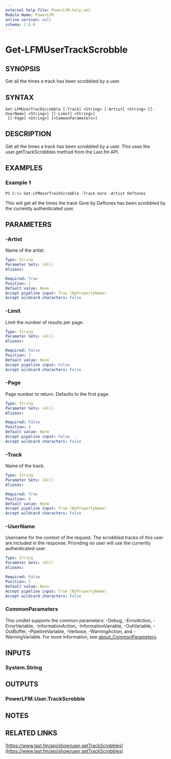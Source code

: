 ```yaml
---
external help file: PowerLFM-help.xml
Module Name: PowerLFM
online version: null
schema: 2.0.0
---
```


# Get-LFMUserTrackScrobble

## SYNOPSIS

Get all the times a track has been scrobbled by a user.

## SYNTAX

```text
Get-LFMUserTrackScrobble [-Track] <String> [-Artist] <String> [[-UserName] <String>] [[-Limit] <String>]
 [[-Page] <String>] [<CommonParameters>]
```

## DESCRIPTION

Get all the times a track has been scrobbled by a user. This uses the user.getTrackScrobbles method from the Last.fm API.

## EXAMPLES

### Example 1

```text
PS C:\> Get-LFMUserTrackScrobble -Track Gore -Artist Deftones
```

This will get all the times the track Gore by Deftones has been scrobbled by the currently authenticated user.

## PARAMETERS

### -Artist

Name of the artist.

```yaml
Type: String
Parameter Sets: (All)
Aliases:

Required: True
Position: 1
Default value: None
Accept pipeline input: True (ByPropertyName)
Accept wildcard characters: False
```

### -Limit

Limit the number of results per page.

```yaml
Type: String
Parameter Sets: (All)
Aliases:

Required: False
Position: 3
Default value: None
Accept pipeline input: False
Accept wildcard characters: False
```

### -Page

Page number to return. Defaults to the first page.

```yaml
Type: String
Parameter Sets: (All)
Aliases:

Required: False
Position: 4
Default value: None
Accept pipeline input: False
Accept wildcard characters: False
```

### -Track

Name of the track.

```yaml
Type: String
Parameter Sets: (All)
Aliases:

Required: True
Position: 0
Default value: None
Accept pipeline input: True (ByPropertyName)
Accept wildcard characters: False
```

### -UserName

Username for the context of the request. The scrobbled tracks of this user are included in the response. Providing no user will use the currently authenticated user.

```yaml
Type: String
Parameter Sets: (All)
Aliases:

Required: False
Position: 2
Default value: None
Accept pipeline input: True (ByPropertyName)
Accept wildcard characters: False
```

### CommonParameters

This cmdlet supports the common parameters: -Debug, -ErrorAction, -ErrorVariable, -InformationAction, -InformationVariable, -OutVariable, -OutBuffer, -PipelineVariable, -Verbose, -WarningAction, and -WarningVariable. For more information, see [about\_CommonParameters](http://go.microsoft.com/fwlink/?LinkID=113216).

## INPUTS

### System.String

## OUTPUTS

### PowerLFM.User.TrackScrobble

## NOTES

## RELATED LINKS

[https://www.last.fm/api/show/user.getTrackScrobbles](https://www.last.fm/api/show/user.getTrackScrobbles)

